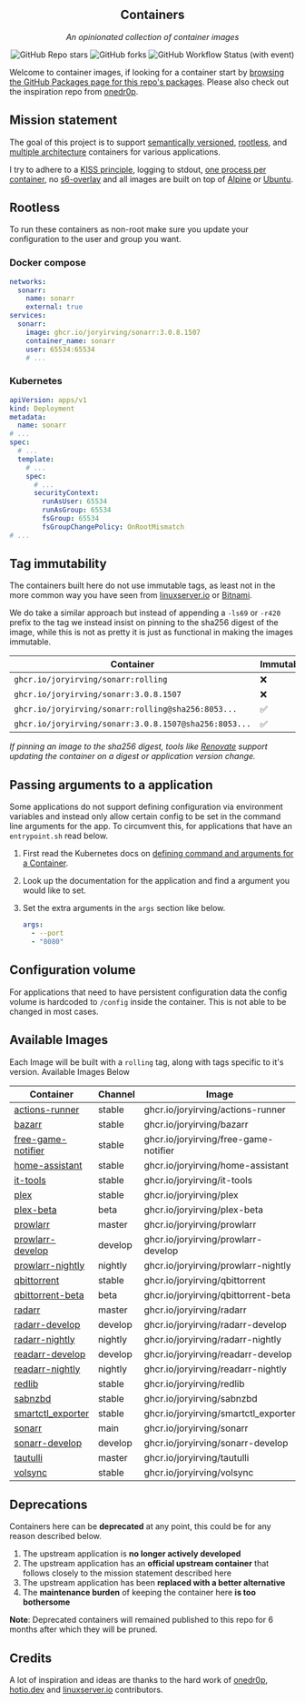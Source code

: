 <!---
NOTE: AUTO-GENERATED FILE
to edit this file, instead edit its template at: ./scripts/templates/README.md.j2
-->
<div align="center">


## Containers

_An opinionated collection of container images_

</div>

<div align="center">

![GitHub Repo stars](https://img.shields.io/github/stars/joryirving/containers?style=for-the-badge)
![GitHub forks](https://img.shields.io/github/forks/joryirving/containers?style=for-the-badge)
![GitHub Workflow Status (with event)](https://img.shields.io/github/actions/workflow/status/joryirving/containers/release-scheduled.yaml?style=for-the-badge&label=Scheduled%20Release)

</div>

Welcome to container images, if looking for a container start by [browsing the GitHub Packages page for this repo's packages](https://github.com/joryirving?tab=packages&repo_name=containers). Please also check out the inspiration repo from [onedr0p](https://github.com/onedr0p/containers).

## Mission statement

The goal of this project is to support [semantically versioned](https://semver.org/), [rootless](https://rootlesscontaine.rs/), and [multiple architecture](https://www.docker.com/blog/multi-arch-build-and-images-the-simple-way/) containers for various applications.

I try to adhere to a [KISS principle](https://en.wikipedia.org/wiki/KISS_principle), logging to stdout, [one process per container](https://testdriven.io/tips/59de3279-4a2d-4556-9cd0-b444249ed31e/), no [s6-overlay](https://github.com/just-containers/s6-overlay) and all images are built on top of [Alpine](https://hub.docker.com/_/alpine) or [Ubuntu](https://hub.docker.com/_/ubuntu).

## Rootless

To run these containers as non-root make sure you update your configuration to the user and group you want.

### Docker compose

```yaml
networks:
  sonarr:
    name: sonarr
    external: true
services:
  sonarr:
    image: ghcr.io/joryirving/sonarr:3.0.8.1507
    container_name: sonarr
    user: 65534:65534
    # ...
```

### Kubernetes

```yaml
apiVersion: apps/v1
kind: Deployment
metadata:
  name: sonarr
# ...
spec:
  # ...
  template:
    # ...
    spec:
      # ...
      securityContext:
        runAsUser: 65534
        runAsGroup: 65534
        fsGroup: 65534
        fsGroupChangePolicy: OnRootMismatch
# ...
```

## Tag immutability

The containers built here do not use immutable tags, as least not in the more common way you have seen from [linuxserver.io](https://fleet.linuxserver.io/) or [Bitnami](https://bitnami.com/stacks/containers).

We do take a similar approach but instead of appending a `-ls69` or `-r420` prefix to the tag we instead insist on pinning to the sha256 digest of the image, while this is not as pretty it is just as functional in making the images immutable.

| Container                                          | Immutable |
|----------------------------------------------------|-----------|
| `ghcr.io/joryirving/sonarr:rolling`                   | ❌         |
| `ghcr.io/joryirving/sonarr:3.0.8.1507`                | ❌         |
| `ghcr.io/joryirving/sonarr:rolling@sha256:8053...`    | ✅         |
| `ghcr.io/joryirving/sonarr:3.0.8.1507@sha256:8053...` | ✅         |

_If pinning an image to the sha256 digest, tools like [Renovate](https://github.com/renovatebot/renovate) support updating the container on a digest or application version change._

## Passing arguments to a application

Some applications do not support defining configuration via environment variables and instead only allow certain config to be set in the command line arguments for the app. To circumvent this, for applications that have an `entrypoint.sh` read below.

1. First read the Kubernetes docs on [defining command and arguments for a Container](https://kubernetes.io/docs/tasks/inject-data-application/define-command-argument-container/).
2. Look up the documentation for the application and find a argument you would like to set.
3. Set the extra arguments in the `args` section like below.

    ```yaml
    args:
      - --port
      - "8080"
    ```

## Configuration volume

For applications that need to have persistent configuration data the config volume is hardcoded to `/config` inside the container. This is not able to be changed in most cases.

## Available Images

Each Image will be built with a `rolling` tag, along with tags specific to it's version. Available Images Below

Container | Channel | Image
--- | --- | ---
[actions-runner](https://github.com/joryirving/pkgs/container/actions-runner) | stable | ghcr.io/joryirving/actions-runner
[bazarr](https://github.com/joryirving/pkgs/container/bazarr) | stable | ghcr.io/joryirving/bazarr
[free-game-notifier](https://github.com/joryirving/pkgs/container/free-game-notifier) | stable | ghcr.io/joryirving/free-game-notifier
[home-assistant](https://github.com/joryirving/pkgs/container/home-assistant) | stable | ghcr.io/joryirving/home-assistant
[it-tools](https://github.com/joryirving/pkgs/container/it-tools) | stable | ghcr.io/joryirving/it-tools
[plex](https://github.com/joryirving/pkgs/container/plex) | stable | ghcr.io/joryirving/plex
[plex-beta](https://github.com/joryirving/pkgs/container/plex-beta) | beta | ghcr.io/joryirving/plex-beta
[prowlarr](https://github.com/joryirving/pkgs/container/prowlarr) | master | ghcr.io/joryirving/prowlarr
[prowlarr-develop](https://github.com/joryirving/pkgs/container/prowlarr-develop) | develop | ghcr.io/joryirving/prowlarr-develop
[prowlarr-nightly](https://github.com/joryirving/pkgs/container/prowlarr-nightly) | nightly | ghcr.io/joryirving/prowlarr-nightly
[qbittorrent](https://github.com/joryirving/pkgs/container/qbittorrent) | stable | ghcr.io/joryirving/qbittorrent
[qbittorrent-beta](https://github.com/joryirving/pkgs/container/qbittorrent-beta) | beta | ghcr.io/joryirving/qbittorrent-beta
[radarr](https://github.com/joryirving/pkgs/container/radarr) | master | ghcr.io/joryirving/radarr
[radarr-develop](https://github.com/joryirving/pkgs/container/radarr-develop) | develop | ghcr.io/joryirving/radarr-develop
[radarr-nightly](https://github.com/joryirving/pkgs/container/radarr-nightly) | nightly | ghcr.io/joryirving/radarr-nightly
[readarr-develop](https://github.com/joryirving/pkgs/container/readarr-develop) | develop | ghcr.io/joryirving/readarr-develop
[readarr-nightly](https://github.com/joryirving/pkgs/container/readarr-nightly) | nightly | ghcr.io/joryirving/readarr-nightly
[redlib](https://github.com/joryirving/pkgs/container/redlib) | stable | ghcr.io/joryirving/redlib
[sabnzbd](https://github.com/joryirving/pkgs/container/sabnzbd) | stable | ghcr.io/joryirving/sabnzbd
[smartctl_exporter](https://github.com/joryirving/pkgs/container/smartctl_exporter) | stable | ghcr.io/joryirving/smartctl_exporter
[sonarr](https://github.com/joryirving/pkgs/container/sonarr) | main | ghcr.io/joryirving/sonarr
[sonarr-develop](https://github.com/joryirving/pkgs/container/sonarr-develop) | develop | ghcr.io/joryirving/sonarr-develop
[tautulli](https://github.com/joryirving/pkgs/container/tautulli) | master | ghcr.io/joryirving/tautulli
[volsync](https://github.com/joryirving/pkgs/container/volsync) | stable | ghcr.io/joryirving/volsync


## Deprecations

Containers here can be **deprecated** at any point, this could be for any reason described below.

1. The upstream application is **no longer actively developed**
2. The upstream application has an **official upstream container** that follows closely to the mission statement described here
3. The upstream application has been **replaced with a better alternative**
4. The **maintenance burden** of keeping the container here **is too bothersome**

**Note**: Deprecated containers will remained published to this repo for 6 months after which they will be pruned.

## Credits

A lot of inspiration and ideas are thanks to the hard work of [onedr0p](https://github.com/onedr0p), [hotio.dev](https://hotio.dev/) and [linuxserver.io](https://www.linuxserver.io/) contributors.